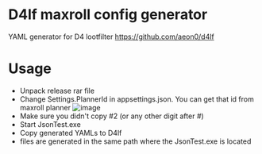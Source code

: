 # D4lf maxroll config  generator

YAML generator for D4 lootfilter https://github.com/aeon0/d4lf

# Usage

- Unpack release rar file
- Change Settings.PlannerId in appsettings.json. You can get that id from maxroll planner
![image](https://github.com/SL048/D4lf-maxroll-config-generator/assets/82326638/382ada7a-6b34-488c-9f6d-1ca8164ea851)
- Make sure you didn't copy #2 (or any other digit after #)
- Start JsonTest.exe
- Copy generated YAMLs to D4lf
- files are generated in the same path where the JsonTest.exe is located
